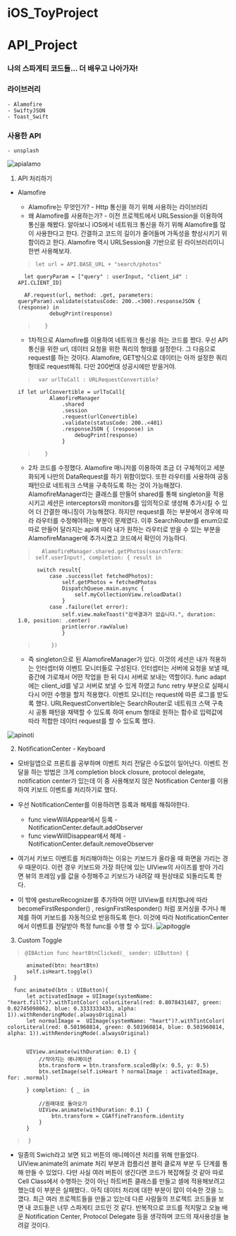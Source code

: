 # iOS_ToyProject
# API_Project

### 나의 스파게티 코드들... 더 배우고 나아가자!

### 라이브러리 
    - Alamofire
    - SwiftyJSON
    - Toast_Swift
### 사용한 API
    - unsplash

![apialamo](https://user-images.githubusercontent.com/70695311/107909781-536a7880-6f9c-11eb-9e14-956ef5c2457e.gif)

1.  API 처리하기

* Alamofire
    - Alamofire는 무엇인가? 
            - Http 통신을 하기 위해 사용하는 라이브러리
    - 왜 Alamofire를 사용하는가?
            - 이전 프로젝트에서 URLSession을 이용하여 통신을 해봤다. 알아보니 iOS에서 네트워크 통신을 하기 위해 Alamofire를 많이 사용한다고 한다. 간결하고 코드의 길이가 줄어들며 가독성을 향상시키기 위함이라고 한다. Alamofire 역시 URLSession을 기반으로 된 라이브러리이니 한번 사용해보자. 
    
   >     let url = API.BASE_URL + "search/photos"
        let queryParam = ["query" : userInput, "client_id" : API.CLIENT_ID]

        AF.request(url, method: .get, parameters: queryParam).validate(statusCode: 200..<300).responseJSON { (response) in
                debugPrint(response)
    >        }
   
   - 1차적으로 Alamofire를 이용하여 네트워크 통신을 하는 코드를 짰다. 우선 API 통신을 위한 url, 데이터 요청을 위한 쿼리의 형태를 설정한다. 그 다음으로 request를 하는 것이다. Alamofire, GET방식으로 데이터는 아까 설정한 쿼리 형태로 request해줘. 다만 200번대 성공시에만 받을거야. 
       
    >      var urlToCall : URLRequestConvertible?
            
      if let urlConvertible = urlToCall{
                AlamofireManager
                    .shared
                    .session
                    .request(urlConvertible)
                    .validate(statusCode: 200..<401)
                    .responseJSON { (response) in
                        debugPrint(response)
                    }
    >        }
    
    - 2차 코드를 수정했다.  Alamofire 매니저를 이용하여 조금 더 구체적이고 세분화되게 나만의 DataRequest를 하기 위함이었다. 또한 라우터를 사용하여 공동 패턴으로 네트워크 스택을 구축하도록 하는 것이 가능해졌다. AlamofireManager라는 클래스를 만들어 shared를 통해 singleton을 적용시키고 세션은 interceptors와 monitors를 임의적으로 생성해 추가시킬 수 있어 더 간결한 매니징이 가능해졌다. 하지만 request를 하는 부분에서 경우에 따라 라우터를 수정해야하는 부분이 문제였다. 이후 SearchRouter를 enum으로 따로 만들어 달라지는 api에 따라 내가 원하는 라우터로 받을 수 있는 부분을 AlamofireManager에 추가시켰고 코드에서 확인이 가능하다. 
    
    >       AlamofireManager.shared.getPhotos(searchTerm: self.userInput!, completion: { result in
            switch result{
                case .success(let fetchedPhotos):
                    self.getPhotos = fetchedPhotos
                    DispatchQueue.main.async {
                        self.myCollectionView.reloadData()
                    }
                case .failure(let error):
                    self.view.makeToast("검색결과가 없습니다.", duration: 1.0, position: .center)
                    print(error.rawValue)
                    }
    >          })
    
    -  즉 singleton으로 된 AlamofireManager가 있다. 이것의 세션은 내가 적용하는 인터셉터와 이벤트 모니터들로 구성된다. 인터셉터는 서버에 요청을 보낼 때, 중간에 가로채서 어떤 작업을 한 뒤 다시 서버로 보내는 역할이다. func adapt에는 client_id를 넣고 서버로 보낼 수 있게 하였고 func retry 부분으로 실패시 다시 어떤 수행을 할지 적용했다. 이벤트 모니터는 request에 따른 로그를 받도록 했다. URLRequestConvertible는 SearchRouter로 네트워크 스택 구축 시 공통 패턴을 채택할 수 있도록 하여 enum 형태로 원하는 함수로 입력값에 따라 적합한 데이터 request를 할 수 있도록 했다. 

![apinoti](https://user-images.githubusercontent.com/70695311/107909768-4f3e5b00-6f9c-11eb-9029-52363d1a71b3.gif)


2. NotificationCenter - Keyboard

* 모바일앱으로 프론트를 공부하며 이벤트 처리 전달은 수도없이 일어난다. 이벤트 전달을 하는 방법은 크게 completion block closure, protocol delegate, notification center가 있는데 이 중 사용해보지 않은 Notification Center를 이용하여 키보드 이벤트를 처리하기로 했다.

- 우선 NotificationCenter를 이용하려면 등록과 해제를 해줘야한다.
    - func viewWillAppear에서 등록 -  NotificationCenter.default.addObserver
    - func viewWillDisappear에서 해제 -  NotificationCenter.default.removeObserver
    
- 여기서 키보드 이벤트를 처리해야하는 이유는 키보드가 올라올 때 화면을 가리는 경우 때문이다. 이런 경우 키보드와 가장 하단에 있는 UIView의 사이즈를 받아 가리면 뷰의 프레임 y를 값을 수정해주고 키보드가 내려갈 때 원상태로 되돌리도록 한다. 

- 이 밖에 gestureRecognizer를 추가하여 어떤 UIView를 터치했냐에 따라 becomeFirstResponder() , resignFirstResponder() 처럼 포커싱을 주거나 해제를 하여 키보드를 자동적으로 반응하도록 한다. 이것에 따라 NotificationCenter에서 이벤트를 전달받아 특정 func를 수행 할 수 있다. 
![apitoggle](https://user-images.githubusercontent.com/70695311/107909786-55343c00-6f9c-11eb-843c-40d368658a89.gif)

3. Custom Toggle
    
 >     @IBAction func heartBtnClicked(_ sender: UIButton) {
          animated(btn: heartBtn)
          self.isHeart.toggle()
      }
      
      func animated(btn : UIButton){
          let activatedImage = UIImage(systemName: "heart.fill")?.withTintColor( colorLiteral(red: 0.8078431487, green: 0.02745098062, blue: 0.3333333433, alpha: 1)).withRenderingMode(.alwaysOriginal)
          let normalImage =  UIImage(systemName: "heart")?.withTintColor( colorLiteral(red: 0.501960814, green: 0.501960814, blue: 0.501960814, alpha: 1)).withRenderingMode(.alwaysOriginal)
          
          
          UIView.animate(withDuration: 0.1) {
              //작아지는 애니메이션
              btn.transform = btn.transform.scaledBy(x: 0.5, y: 0.5)
              btn.setImage(self.isHeart ? normalImage : activatedImage, for: .normal)
              
          } completion: { _ in
              
              //원래대로 돌아오기
              UIView.animate(withDuration: 0.1) {
                  btn.transform = CGAffineTransform.identity
              }
          }
>      }
    
-  일종의 Swich라고 보면 되고 버튼의 애니메이션 처리를 위해 만들었다. UIView.animate의 animate 처리 부분과 컴플리션 블럭 클로져 부분 두 단계를 통해 만들 수 있었다. 다만 사실 여러 버튼이 생긴다면 코드가 복잡해질 것 같아 따로 Cell Class에서 수행하는 것이 아닌 하트버튼 클래스를 만들고 셀에 적용해보려고 했는데 이 부분은 실패했다.. 아직 데이터 처리에 대한 부분이 많이 미숙한 것을 느꼈다. 최근 여러 프로젝트들을 만들고 있는데 다른 사람들의 프로젝트 코드들을 보면 내 코드들은 너무 스파게티 코드인 것 같다. 반복적으로 코드를 적지말고 오늘 배운 Notification Center, Protocol Delegate 등을 생각하며 코드의 재사용성을 늘려갈 것이다. 






